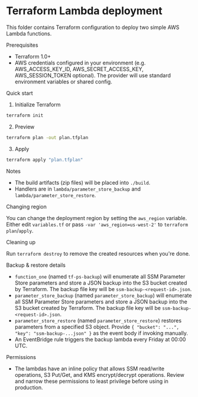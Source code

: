 # Terraform Lambda deployment

This folder contains Terraform configuration to deploy two simple AWS Lambda functions.

Prerequisites
- Terraform 1.0+
- AWS credentials configured in your environment (e.g. AWS_ACCESS_KEY_ID, AWS_SECRET_ACCESS_KEY, AWS_SESSION_TOKEN optional). The provider will use standard environment variables or shared config.

Quick start

1. Initialize Terraform

```bash
terraform init
```

2. Preview

```bash
terraform plan -out plan.tfplan
```

3. Apply

```bash
terraform apply "plan.tfplan"
```

Notes
- The build artifacts (zip files) will be placed into `./build`.
 - Handlers are in `lambda/parameter_store_backup` and `lambda/parameter_store_restore`.

Changing region

You can change the deployment region by setting the `aws_region` variable. Either edit `variables.tf` or pass `-var 'aws_region=us-west-2'` to `terraform plan`/`apply`.

Cleaning up

Run `terraform destroy` to remove the created resources when you're done.

Backup & restore details

- `function_one` (named `tf-ps-backup`) will enumerate all SSM Parameter Store parameters and store a JSON backup into the S3 bucket created by Terraform. The backup file key will be `ssm-backup-<request-id>.json`.
 - `parameter_store_backup` (named `parameter_store_backup`) will enumerate all SSM Parameter Store parameters and store a JSON backup into the S3 bucket created by Terraform. The backup file key will be `ssm-backup-<request-id>.json`.
 - `parameter_store_restore` (named `parameter_store_restore`) restores parameters from a specified S3 object. Provide `{ "bucket": "...", "key": "ssm-backup-...json" }` as the event body if invoking manually.
- An EventBridge rule triggers the backup lambda every Friday at 00:00 UTC.

Permissions

- The lambdas have an inline policy that allows SSM read/write operations, S3 Put/Get, and KMS encrypt/decrypt operations. Review and narrow these permissions to least privilege before using in production.

